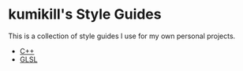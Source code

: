 # kumikill's Style Guides

This is a collection of style guides I use for my own personal projects.

- [C++](cplusplus.md)
- [GLSL](glsl.md)
